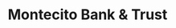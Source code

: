 ---
facebook: https://www.facebook.com/montecitobank/
instagram: https://www.instagram.com/montecitobank/
linkedin: https://www.linkedin.com/company/montecito-bank-&-trust
logohandle: montecitobank
sort: montecito
title: Montecito Bank & Trust
twitter: https://x.com/montecitobank
website: https://montecito.bank/
youtube: https://www.youtube.com/user/montecitobank
---